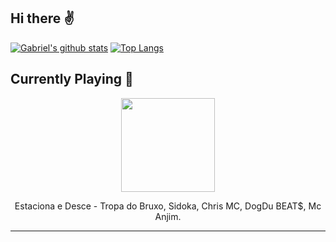 ## Hi there :v: 
[![Gabriel's github stats](https://github-readme-stats.vercel.app/api?username=gajalves&show_icons=true&theme=dark)](https://github.com/anuraghazra/github-readme-stats)
[![Top Langs](https://github-readme-stats.vercel.app/api/top-langs/?username=gajalves&layout=compact&theme=dark)](https://github.com/anuraghazra/github-readme-stats)
## Currently Playing :musical_note: 
<p align="center"><img width="150" src="https://i.scdn.co/image/ab67616d0000b2734d03fc3ecb34a4a812762944"></p><p align="center"> Estaciona e Desce - Tropa do Bruxo, Sidoka, Chris MC, DogDu BEAT$, Mc Anjim. </p>
 
---